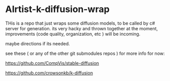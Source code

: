 # AIrtist-k-diffusion-wrap

THis is a repo that just wraps some diffusion models, to be called by  c# server for generation. its very hacky and thrown together at the moment, improvements (code quality, organization, etc ) will be incoming.

maybe directions if its needed. 

see these ( or any of the other git submodules repos ) for more info for now:

https://github.com/CompVis/stable-diffusion

https://github.com/crowsonkb/k-diffusion




